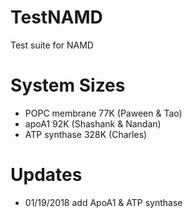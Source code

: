 # TestNAMD
Test suite for NAMD

# System Sizes
* POPC membrane 77K (Paween & Tao)
* apoA1 92K (Shashank & Nandan)
* ATP synthase 328K (Charles)

# Updates
- 01/19/2018 add ApoA1 & ATP synthase
